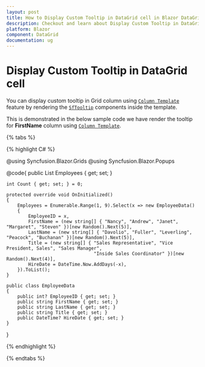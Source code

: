 ```yaml
---
layout: post
title: How to Display Custom Tooltip in DataGrid cell in Blazor DataGrid component - Syncfusion
description: Checkout and learn about Display Custom Tooltip in DataGrid cell in Blazor DataGrid component of Syncfusion, and more details
platform: Blazor
component: DataGrid
documentation: ug
---
```


# Display Custom Tooltip in DataGrid cell

You can display custom tooltip in Grid column using [`Column Template`](https://blazor.syncfusion.com/documentation/datagrid/columns/#column-template) feature by rendering the [`SfTooltip`](https://blazor.syncfusion.com/documentation/tooltip/getting-started/) components inside the template.

This is demonstrated in the below sample code we have render the tooltip for **FirstName** column using [`Column Template`](https://blazor.syncfusion.com/documentation/datagrid/columns/#column-template).

{% tabs %}

{% highlight C# %}

@using Syncfusion.Blazor.Grids
@using Syncfusion.Blazor.Popups

<SfGrid DataSource="@Employees">
    <GridColumns>
        <GridColumn Field=@nameof(EmployeeData.EmployeeID) HeaderText="Employee ID" TextAlign="TextAlign.Right" Width="120"></GridColumn>
        <GridColumn Field=@nameof(EmployeeData.FirstName) HeaderText="First Name" Width="130">
            <Template>
                @{
                    var employee = (context as EmployeeData);
                    Count++;
                    <SfTooltip Target="#txt" @key="@Count">
                        <TooltipTemplates>
                            <Content>
                                @employee.FirstName
                            </Content>
                        </TooltipTemplates>
                        <span id="txt">@employee.FirstName</span>
                    </SfTooltip>
                }
            </Template>
        </GridColumn>
        <GridColumn Field=@nameof(EmployeeData.Title) HeaderText="Title" Width="120"></GridColumn>
        <GridColumn Field=@nameof(EmployeeData.HireDate) HeaderText="Hire Date" Format="d" TextAlign="TextAlign.Right" Width="150"></GridColumn>
    </GridColumns>
</SfGrid>

@code{
    public List<EmployeeData> Employees { get; set; }

    int Count { get; set; } = 0;

    protected override void OnInitialized()
    {
        Employees = Enumerable.Range(1, 9).Select(x => new EmployeeData()
        {
            EmployeeID = x,
            FirstName = (new string[] { "Nancy", "Andrew", "Janet", "Margaret", "Steven" })[new Random().Next(5)],
            LastName = (new string[] { "Davolio", "Fuller", "Leverling", "Peacock", "Buchanan" })[new Random().Next(5)],
            Title = (new string[] { "Sales Representative", "Vice President, Sales", "Sales Manager",
                                    "Inside Sales Coordinator" })[new Random().Next(4)],
            HireDate = DateTime.Now.AddDays(-x),
        }).ToList();
    }

    public class EmployeeData
    {
        public int? EmployeeID { get; set; }
        public string FirstName { get; set; }
        public string LastName { get; set; }
        public string Title { get; set; }
        public DateTime? HireDate { get; set; }
    }
}

{% endhighlight %}

{% endtabs %}
